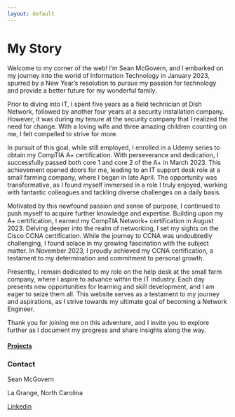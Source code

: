 ```yaml
---
layout: default
---
```

# My Story

Welcome to my corner of the web! I’m Sean McGovern, and I embarked on my journey into the world of Information Technology in January 2023, spurred by a New Year’s resolution to pursue my passion for technology and provide a better future for my wonderful family.

Prior to diving into IT, I spent five years as a field technician at Dish Network, followed by another four years at a security installation company. However, it was during my tenure at the security company that I realized the need for change. With a loving wife and three amazing children counting on me, I felt compelled to strive for more.

In pursuit of this goal, while still employed, I enrolled in a Udemy series to obtain my CompTIA A+ certification. With perseverance and dedication, I successfully passed both core 1 and core 2 of the A+ in March 2023. This achievement opened doors for me, leading to an IT support desk role at a small farming company, where I began in late April. The opportunity was transformative, as I found myself immersed in a role I truly enjoyed, working with fantastic colleagues and tackling diverse challenges on a daily basis.

Motivated by this newfound passion and sense of purpose, I continued to push myself to acquire further knowledge and expertise. Building upon my A+ certification, I earned my CompTIA Network+ certification in August 2023. Delving deeper into the realm of networking, I set my sights on the Cisco CCNA certification. While the journey to CCNA was undoubtedly challenging, I found solace in my growing fascination with the subject matter. In November 2023, I proudly achieved my CCNA certification, a testament to my determination and commitment to personal growth.

Presently, I remain dedicated to my role on the help desk at the small farm company, where I aspire to advance within the IT industry. Each day presents new opportunities for learning and skill development, and I am eager to seize them all. This website serves as a testament to my journey and aspirations, as I strive towards my ultimate goal of becoming a Network Engineer.

Thank you for joining me on this adventure, and I invite you to explore further as I document my progress and share insights along the way.

#### [Projects](./projets/index.md)

### Contact
Sean McGovern

La Grange, North Carolina 

[Linkedin](https://www.linkedin.com/in/sean-mcgovern-310457272/) 


